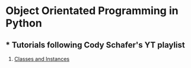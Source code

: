 # Object Orientated Programming in Python

## * Tutorials following Cody Schafer's YT playlist

1. [Classes and Instances](1_Classes_And_Instances.py)